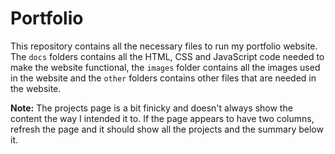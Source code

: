 # Portfolio

This repository contains all the necessary files to run my portfolio website. The `docs` folders contains all the HTML, CSS and JavaScript code needed to make the website functional, the `images` folder contains all the images used in the website and the `other` folders contains other files that are needed in the website.

**Note:** The projects page is a bit finicky and doesn't always show the content the way I intended it to. If the page appears to have two columns, refresh the page and it should show all the projects and the summary below it.